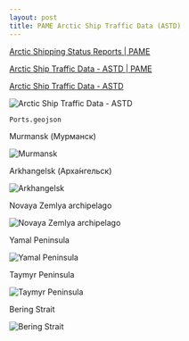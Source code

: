```yaml
---
layout: post
title: PAME Arctic Ship Traffic Data (ASTD)
---
```


[Arctic Shipping Status Reports \| PAME](https://pame.is/projects-new/arctic-shipping/pame-shipping-highlights/411-arctic-shipping-status-reports)

[Arctic Ship Traffic Data - ASTD \| PAME](https://pame.is/index.php/projects/arctic-marine-shipping/astd)

[Arctic Ship Traffic Data - ASTD](https://map.astd.is/)

![Arctic Ship Traffic Data - ASTD](/images/ASTD/ASTD-Arctic-Ship-Traffic-Database.png)

`Ports.geojson`

Murmansk (Мурманск)

![Murmansk](/images/ASTD/Murmansk.jpg)

Arkhangelsk (Арха́нгельск)

![Arkhangelsk](/images/ASTD/Arkhangelsk.jpg)

Novaya Zemlya archipelago

![Novaya Zemlya archipelago](/images/ASTD/NovayaZemlya.jpg)

Yamal Peninsula

![Yamal Peninsula](/images/ASTD/YamalPeninsula.jpg)

Taymyr Peninsula

![Taymyr Peninsula](/images/ASTD/TaymyrPeninsula.jpg)

Bering Strait

![Bering Strait](/images/ASTD/BeringStrait.jpg)